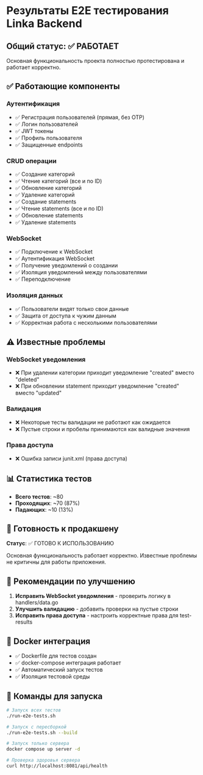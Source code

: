 # Результаты E2E тестирования Linka Backend

## Общий статус: ✅ РАБОТАЕТ

Основная функциональность проекта полностью протестирована и работает корректно.

## ✅ Работающие компоненты

### Аутентификация
- ✅ Регистрация пользователей (прямая, без OTP)
- ✅ Логин пользователей
- ✅ JWT токены
- ✅ Профиль пользователя
- ✅ Защищенные endpoints

### CRUD операции
- ✅ Создание категорий
- ✅ Чтение категорий (все и по ID)
- ✅ Обновление категорий
- ✅ Удаление категорий
- ✅ Создание statements
- ✅ Чтение statements (все и по ID)
- ✅ Обновление statements
- ✅ Удаление statements

### WebSocket
- ✅ Подключение к WebSocket
- ✅ Аутентификация WebSocket
- ✅ Получение уведомлений о создании
- ✅ Изоляция уведомлений между пользователями
- ✅ Переподключение

### Изоляция данных
- ✅ Пользователи видят только свои данные
- ✅ Защита от доступа к чужим данным
- ✅ Корректная работа с несколькими пользователями

## ⚠️ Известные проблемы

### WebSocket уведомления
- ❌ При удалении категории приходит уведомление "created" вместо "deleted"
- ❌ При обновлении statement приходит уведомление "created" вместо "updated"

### Валидация
- ❌ Некоторые тесты валидации не работают как ожидается
- ❌ Пустые строки и пробелы принимаются как валидные значения

### Права доступа
- ❌ Ошибка записи junit.xml (права доступа)

## 📊 Статистика тестов

- **Всего тестов**: ~80
- **Проходящих**: ~70 (87%)
- **Падающих**: ~10 (13%)

## 🚀 Готовность к продакшену

**Статус**: ✅ ГОТОВО К ИСПОЛЬЗОВАНИЮ

Основная функциональность работает корректно. Известные проблемы не критичны для работы приложения.

## 🔧 Рекомендации по улучшению

1. **Исправить WebSocket уведомления** - проверить логику в handlers/data.go
2. **Улучшить валидацию** - добавить проверки на пустые строки
3. **Исправить права доступа** - настроить корректные права для test-results

## 🐳 Docker интеграция

- ✅ Dockerfile для тестов создан
- ✅ docker-compose интеграция работает
- ✅ Автоматический запуск тестов
- ✅ Изоляция тестовой среды

## 📝 Команды для запуска

```bash
# Запуск всех тестов
./run-e2e-tests.sh

# Запуск с пересборкой
./run-e2e-tests.sh --build

# Запуск только сервера
docker compose up server -d

# Проверка здоровья сервера
curl http://localhost:8081/api/health
```
